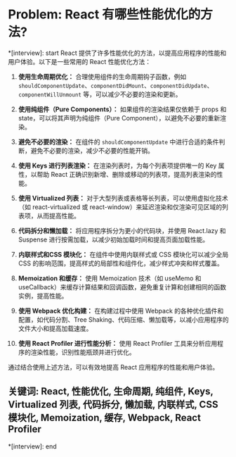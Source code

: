 # Problem: React 有哪些性能优化的方法?

*[interview]: start
React 提供了许多性能优化的方法，以提高应用程序的性能和用户体验。以下是一些常用的 React 性能优化方法：

1. **使用生命周期优化：** 合理使用组件的生命周期钩子函数，例如 `shouldComponentUpdate`、`componentDidMount`、`componentDidUpdate`、`componentWillUnmount` 等，可以减少不必要的渲染和更新。

2. **使用纯组件（Pure Components）：** 如果组件的渲染结果仅依赖于 props 和 state，可以将其声明为纯组件（Pure Component），以避免不必要的重新渲染。

3. **避免不必要的渲染：** 在组件的 `shouldComponentUpdate` 中进行合适的条件判断，避免不必要的渲染，减少不必要的性能开销。

4. **使用 Keys 进行列表渲染：** 在渲染列表时，为每个列表项提供唯一的 Key 属性，以帮助 React 正确识别新增、删除或移动的列表项，提高列表渲染的性能。

5. **使用 Virtualized 列表：** 对于大型列表或表格等长列表，可以使用虚拟化技术（如 react-virtualized 或 react-window）来延迟渲染和仅渲染可见区域的列表项，从而提高性能。

6. **代码拆分和懒加载：** 将应用程序拆分为更小的代码块，并使用 React.lazy 和 Suspense 进行按需加载，以减少初始加载时间和提高页面加载性能。

7. **内联样式和CSS 模块化：** 在组件中使用内联样式或 CSS 模块化可以减少全局 CSS 的影响范围，提高样式的局部性和组件化，减少样式冲突和样式覆盖。

8. **Memoization 和缓存：** 使用 Memoization 技术（如 useMemo 和 useCallback）来缓存计算结果和回调函数，避免重复计算和创建相同的函数实例，提高性能。

9. **使用 Webpack 优化构建：** 在构建过程中使用 Webpack 的各种优化插件和配置，如代码分割、Tree Shaking、代码压缩、懒加载等，以减小应用程序的文件大小和提高加载速度。

10. **使用 React Profiler 进行性能分析：** 使用 React Profiler 工具来分析应用程序的渲染性能，识别性能瓶颈并进行优化。

通过结合使用上述方法，可以有效地提高 React 应用程序的性能和用户体验。

## 关键词: React, 性能优化, 生命周期, 纯组件, Keys, Virtualized 列表, 代码拆分, 懒加载, 内联样式, CSS 模块化, Memoization, 缓存, Webpack, React Profiler
*[interview]: end
